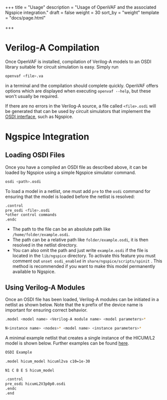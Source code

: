 +++
title = "Usage"
description = "Usage of OpenVAF and the associated Ngspice integration."
draft = false
weight = 30
sort_by = "weight"
template = "docs/page.html"

+++

# Verilog-A Compilation

Once OpenVAF is installed, compilation of Verilog-A models to an OSDI library suitable for circuit simulation is easy. 
Simply run 

``` bash
openvaf <file>.va
``` 

in a terminal and the compilation should complete quickly.
OpenVAF offers options which are displayed when executing `openvaf --help`, but these won't usually be required.

If there are no errors in the Verilog-A source, a file called `<file>.osdi` will be generated that can be used by 
circuit simulators that implement the [OSDI interface](../../details/osdi), such as Ngspice.


# Ngspice Integration 

## Loading OSDI Files

Once you have a compiled an OSDI file as described above, it can be loaded by Ngspice using a simple Ngspice simulator command.

```bash
osdi <path>.osdi
```

To load a model in a netlist, one must add `pre` to the  `osdi` command for ensuring that the model is loaded before the netlist is resolved:

```bash
.control
pre_osdi <file>.osdi
*other control commands
.endc
```

* The path to the file can be an absolute path like `/home/folder/example.osdi`. 
* The path can be a relative path like `folder/example.osdi`, it is then resolved in the netlist directory.
* You can also omit the path and just write `example.osdi` if the file is located in the `lib/ngspice` directory. To activate this feature you must comment out `unset osdi_enabled` in `share/ngspice/scripts/spinit` . This method is recommended if you want to make this model permanently available to Ngspice. 


## Using Verilog-A Modules

Once an OSDI file has been loaded, Verilog-A modules can be initiated in a netlist as shown below.
Note that the `N` prefix of the device name is important for ensuring correct behavior.

```bash
.model <model name> <Verilog-A module name> <model parameters>*

N<instance name> <nodes>* <model name> <instance parameters>*
```

A minimal example netlist that creates a single instance of the HICUM/L2 model is shown below.
Further examples can be found [here](../examples).

```bash
OSDI Example

.model hicum_model hicuml2va c10=1e-30

N1 C B E S hicum_model

.control
pre_osdi hicumL2V3p0p0.osdi
.endc
.end
```

